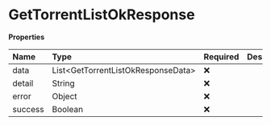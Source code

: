 # GetTorrentListOkResponse

**Properties**

| Name    | Type                                 | Required | Description |
| :------ | :----------------------------------- | :------- | :---------- |
| data    | List\<GetTorrentListOkResponseData\> | ❌       |             |
| detail  | String                               | ❌       |             |
| error   | Object                               | ❌       |             |
| success | Boolean                              | ❌       |             |
